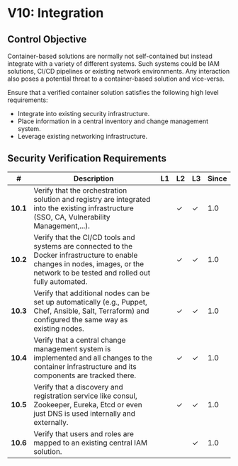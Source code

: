 # V10: Integration

## Control Objective

Container-based solutions are normally not self-contained but instead integrate with a variety of different systems. Such systems could be IAM solutions, CI/CD pipelines or existing network environments. Any interaction also poses a potential threat to a container-based solution and vice-versa.

Ensure that a verified container solution satisfies the following high level requirements:

* Integrate into existing security infrastructure.
* Place information in a central inventory and change management system.
* Leverage existing networking infrastructure.

## Security Verification Requirements

| # | Description | L1 | L2 | L3 | Since |
| --- | --- | --- | --- | -- | -- |
| **10.1** | Verify that the orchestration solution and registry are integrated into the existing infrastructure (SSO, CA, Vulnerability Management,...). |  | ✓ | ✓ | 1.0 |
| **10.2** | Verify that the CI/CD tools and systems are connected to the Docker infrastructure to enable changes in nodes, images, or the network to be tested and rolled out fully automated. |  | ✓ | ✓ | 1.0 |
| **10.3** | Verify that additional nodes can be set up automatically (e.g., Puppet, Chef, Ansible, Salt, Terraform) and configured the same way as existing nodes. |  | ✓ | ✓ | 1.0 |
| **10.4** | Verify that a central change management system is implemented and all changes to the container infrastructure and its components are tracked there. | | ✓ | ✓ | 1.0 |
| **10.5** | Verify that a discovery and registration service like consul, Zookeeper, Eureka, Etcd or even just DNS is used internally and externally. |  | ✓ | ✓ | 1.0 |
| **10.6** | Verify that users and roles are mapped to an existing central IAM solution. |  |  | ✓ | 1.0 |
